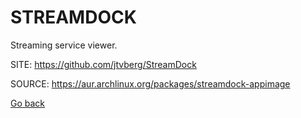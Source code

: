 # STREAMDOCK

 Streaming service viewer.

 SITE: https://github.com/jtvberg/StreamDock

 SOURCE: https://aur.archlinux.org/packages/streamdock-appimage

 [Go back](https://portable-linux-apps.github.io/apps.html)
